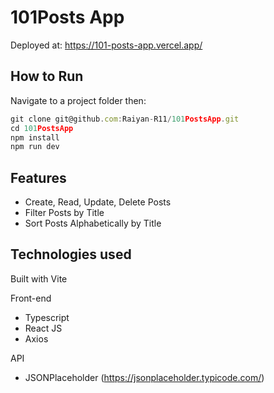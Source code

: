 # 101Posts App
Deployed at: https://101-posts-app.vercel.app/

## How to Run
Navigate to a project folder then:
```js
git clone git@github.com:Raiyan-R11/101PostsApp.git
cd 101PostsApp
npm install
npm run dev
```

## Features
- Create, Read, Update, Delete Posts
- Filter Posts by Title
- Sort Posts Alphabetically by Title

## Technologies used

Built with Vite

Front-end
- Typescript
- React JS
- Axios

API
- JSONPlaceholder (https://jsonplaceholder.typicode.com/)
